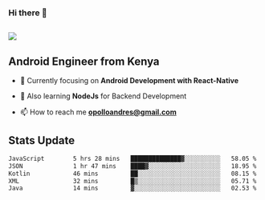 ### Hi there 👋
<h2 align="left"><img src="https://readme-typing-svg.herokuapp.com?color='blue'&lines=I'm+Andrew+Opollo😊;Welcome+to+my+Github😜"> </h2>

## Android Engineer from Kenya


- 🌱 Currently focusing on **Android Development with React-Native**

- 🔭 Also learning **NodeJs** for Backend Development

- 📫 How to reach me **opolloandres@gmail.com**


## Stats Update
<!--START_SECTION:waka-->

```txt
JavaScript        5 hrs 28 mins   ██████████████▓░░░░░░░░░░   58.05 %
JSON              1 hr 47 mins    ████▓░░░░░░░░░░░░░░░░░░░░   18.95 %
Kotlin            46 mins         ██░░░░░░░░░░░░░░░░░░░░░░░   08.15 %
XML               32 mins         █▒░░░░░░░░░░░░░░░░░░░░░░░   05.71 %
Java              14 mins         ▓░░░░░░░░░░░░░░░░░░░░░░░░   02.53 %
```

<!--END_SECTION:waka-->


